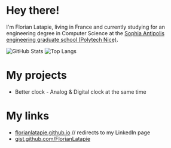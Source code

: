 # Hey there!

I'm Florian Latapie, living in France and currently studying for an engineering degree in Computer Science at the [Sophia Antipolis engineering graduate school (Polytech Nice)](https://polytech.univ-cotedazur.fr/).

![GitHub Stats](https://github-readme-stats.vercel.app/api?username=FlorianLatapie&count_private=true&show_icons=true)
![Top Langs](https://github-readme-stats.vercel.app/api/top-langs/?username=FlorianLatapie&layout=compact)

# My projects 
- Better clock - Analog & Digital clock at the same time 

# My links 
- [florianlatapie.github.io](https://florianlatapie.github.io/) // redirects to my LinkedIn page
- [gist.github.com/FlorianLatapie](https://gist.github.com/FlorianLatapie)

<!-- Sources -->
[logo_Java]: https://raw.githubusercontent.com/devicons/devicon/v2.15.1/icons/java/java-original.svg?size=80
